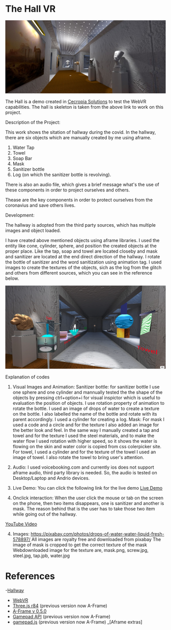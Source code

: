 # The Hall VR


![hallvr1](/screenshots/thehall1.jpg)


The Hall is a demo created in [Cecropia Solutions](http://www.cecropiasolutions.com/) to test the WebVR capabilities.
The hall is skeleton is taken from the above link to work on this project.


Description of the Project:

This work shows the sitation of hallway during the covid. In the hallway, there are six objects which are manually created by me using aframe.

1. Water Tap
2. Towel
3. Soap Bar
4. Mask
5. Sanitizer bottle
6. Log (on which the sanitizer bottle is revolving).

There is also an audio file, which gives a brief message what's the use of these components in order to project ourselves and others.

Thease are the key components in order to protect ourselves from the coronavius and save others lives.

Development:

The hallway is adopted from the third party sources, which has multiple images and object loaded.

I have created above mentioned objects using aframe libraries. I used the entity like cone, cylinder, sphere, and position the created objects at the proper place.
Like the tap, soap and towel are located closeby and mask and sanitizer are located at the end direct direction of the hallway. I rotate the bottle of sanitizer and the word sanitization using animation tag. I used images to create the textures of the objects, sich as the log from the glitch and others from different sources, which you can see in the reference below.

![Covid Safe Hallway](/screenshots/covid_safehallway.png)


Explanation of codes

1. Visual Images and Animation: Sanitizer bottle: for sanitizer bottle I use one sphere and one cylinder and mannually tested the the shape of the objects by pressing ctrl+option+i for visual inspictor which is useful to evaluation the position of objects. I use rotation property of animation to rotate the bottle. I used an image of drops of water to create a texture on the bottle. I also labelled the name of the bottle and rotate with its parent accordingly. I used a cylinder for creating a log. Mask: For mask I used a code and a circle and for the texture I also added an image for the better look and feel. In the same way I manually created a tap and towel and for the texture I used the steel materials, and to make the water flow I used rotation with higher speed, so it shows the water is flowing on the skin and water color is copied from css colerpicker site. For towel, I used a cylinder and for the texture of the towel I used an image of towel. I also rotate the towel to bring user's attention.

2. Audio: I used voicebooking.com and currently ios does not support aframe audio, third party library is needed. So, the audio is tested on Desktop/Laptop and Andrio devices.

3. Live Demo: You can click the following link for the live demo
[Live Demo](https://kgyanwal.github.io/vr_project1_final/)

4. Onclick interaction: When the user click the mouse or tab on the screen on the phone, then two items disappears, one is sanitizer and another is mask. The reason behind that is the user has to take those two item while going out of the hallway.  


[YouTube Video](https://www.youtube.com/watch?v=0nuiaWGNXAw)

4. Images:
https://pixabay.com/photos/drops-of-water-water-liquid-fresh-578897/
All images are royalty free and downloaded from pixabay
The image of mask is cropped to get the correct texture of the mask
Webdownloaded image for the texture are, mask.png, screw.jpg, steel.jpg, tap.jpb, water.jpg



# References
-[Hallway](https://cecropia.github.io/thehallaframe/)
- [WebVR](https://webvr.info/)
- [Three.js r84](https://threejs.org/) (previous version now A-Frame)
- [A-Frame v 0.5.0](https://aframe.io/)
- [Gamepad API](https://developer.mozilla.org/en-US/docs/Web/API/Gamepad_API/Using_the_Gamepad_API) (previous version now A-Frame)
- [gamepad.js](https://github.com/Absulit/gamepad.js) (previous version now A-Frame)
_[Aframe extras]
